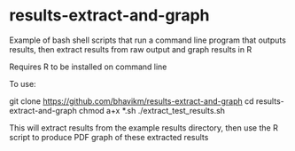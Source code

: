 results-extract-and-graph
=========================

Example of bash shell scripts that run a command line program that outputs results, then extract results from raw output and graph results in R

Requires R to be installed on command line

To use:

git clone https://github.com/bhavikm/results-extract-and-graph
cd results-extract-and-graph
chmod a+x *.sh
./extract_test_results.sh

This will extract results from the example results directory, then use the R script to produce PDF graph of these extracted results

